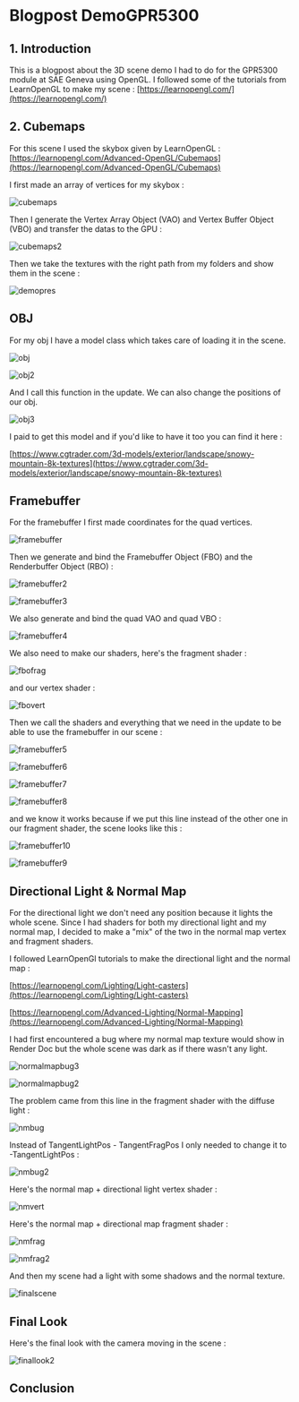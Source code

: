# Blogpost DemoGPR5300

## 1. Introduction

This is a blogpost about the 3D scene demo I had to do for the GPR5300 module at SAE Geneva using OpenGL. I followed some of the tutorials from LearnOpenGL to make my scene :
[https://learnopengl.com/](https://learnopengl.com/)

## 2. Cubemaps

For this scene I used the skybox given by LearnOpenGL : [https://learnopengl.com/Advanced-OpenGL/Cubemaps](https://learnopengl.com/Advanced-OpenGL/Cubemaps)

I first made an array of vertices for my skybox :

![cubemaps](https://user-images.githubusercontent.com/55788730/127165665-f3672916-a048-486a-a71c-85ee933f4702.PNG)

Then I generate the Vertex Array Object (VAO) and Vertex Buffer Object (VBO) and transfer the datas to the GPU :

![cubemaps2](https://user-images.githubusercontent.com/55788730/127166041-5863f82c-e20a-4a3e-a21b-a86e9db6ee66.PNG)

Then we take the textures with the right path from my folders and show them in the scene :

![demopres](https://user-images.githubusercontent.com/55788730/127166287-f5eb115e-4598-4b8c-af98-df3f065aabba.PNG)

## OBJ

For my obj I have a model class which takes care of loading it in the scene. 

![obj](https://user-images.githubusercontent.com/55788730/127166729-5218e524-3838-4941-a140-e74213628bc9.PNG)

![obj2](https://user-images.githubusercontent.com/55788730/127167284-064bb5bc-3b5c-4245-ad6e-997510bb3267.PNG)

And I call this function in the update. We can also change the positions of our obj.

![obj3](https://user-images.githubusercontent.com/55788730/127167364-f6d121c2-ee21-41af-a8cd-be30d4de6a87.PNG)

I paid to get this model and if you'd like to have it too you can find it here : 

[https://www.cgtrader.com/3d-models/exterior/landscape/snowy-mountain-8k-textures](https://www.cgtrader.com/3d-models/exterior/landscape/snowy-mountain-8k-textures)

## Framebuffer

For the framebuffer I first made coordinates for the quad vertices.

![framebuffer](https://user-images.githubusercontent.com/55788730/127167669-6c90e96f-8c76-40e5-a00f-b329d2b1a3d5.PNG)

Then we generate and bind the Framebuffer Object (FBO) and the Renderbuffer Object (RBO) : 

![framebuffer2](https://user-images.githubusercontent.com/55788730/127168038-ebc95068-072b-4fb7-bac3-d16a2390d807.PNG)

![framebuffer3](https://user-images.githubusercontent.com/55788730/127168083-f69fc369-f605-42e6-8688-b42c40e7473e.PNG)

We also generate and bind the quad VAO and quad VBO :

![framebuffer4](https://user-images.githubusercontent.com/55788730/127168260-65c68695-520e-420d-85bb-31a1285f1ce1.PNG)

We also need to make our shaders, here's the fragment shader :

![fbofrag](https://user-images.githubusercontent.com/55788730/127169511-0d51021f-118c-45ad-8d6b-f23b3318f6e9.PNG)

and our vertex shader :

![fbovert](https://user-images.githubusercontent.com/55788730/127169667-c2d9a145-e239-491e-8838-f6e970f36902.PNG)

Then we call the shaders and everything that we need in the update to be able to use the framebuffer in our scene :

![framebuffer5](https://user-images.githubusercontent.com/55788730/127168979-ecf77f4c-d53b-48bd-b26a-24cac177bb3a.PNG)

![framebuffer6](https://user-images.githubusercontent.com/55788730/127169009-e32d43da-4239-49a1-aca6-212bb22bef20.PNG)

![framebuffer7](https://user-images.githubusercontent.com/55788730/127169057-6a2db74b-6a21-44b6-abc5-b74edee9adc6.PNG)

![framebuffer8](https://user-images.githubusercontent.com/55788730/127169107-ca97fc70-460b-4d5d-a779-c791fccb3182.PNG)

and we know it works because if we put this line instead of the other one in our fragment shader, the scene looks like this :

![framebuffer10](https://user-images.githubusercontent.com/55788730/127169957-5715cd0d-d982-484b-8ddd-a49dafb6f0c7.PNG)

![framebuffer9](https://user-images.githubusercontent.com/55788730/127170043-cd059b1c-b184-4161-9c0b-360cd31e8f2c.PNG)


## Directional Light & Normal Map

For the directional light we don't need any position because it lights the whole scene. Since I had shaders for both my directional light and my normal map, I decided to make a "mix" of the two in the normal map vertex and fragment shaders.

I followed LearnOpenGl tutorials to make the directional light and the normal map :

[https://learnopengl.com/Lighting/Light-casters](https://learnopengl.com/Lighting/Light-casters)

[https://learnopengl.com/Advanced-Lighting/Normal-Mapping](https://learnopengl.com/Advanced-Lighting/Normal-Mapping)

I had first encountered a bug where my normal map texture would show in Render Doc but the whole scene was dark as if there wasn't any light.

![normalmapbug3](https://user-images.githubusercontent.com/55788730/127172126-7524817f-8df8-46b6-b637-12f8f3cbff38.PNG)

![normalmapbug2](https://user-images.githubusercontent.com/55788730/127171176-2f9cf409-9e89-4ead-929b-34ac3dee6df0.PNG)

The problem came from this line in the fragment shader with the diffuse light : 

![nmbug](https://user-images.githubusercontent.com/55788730/127171763-6a881cd5-d717-4a35-bbde-179147c37a8a.PNG)

Instead of TangentLightPos - TangentFragPos I only needed to change it to -TangentLightPos :

![nmbug2](https://user-images.githubusercontent.com/55788730/127172036-f75d923e-124e-4dc9-b038-ea7d3bb53830.PNG)

Here's the normal map + directional light vertex shader : 

![nmvert](https://user-images.githubusercontent.com/55788730/127173079-46d547b1-a699-4a2a-ac7f-99372130b40b.PNG)

Here's the normal map + directional map fragment shader :

![nmfrag](https://user-images.githubusercontent.com/55788730/127173221-f12cf465-52cc-4a82-befb-dfe2d87e512b.PNG)

![nmfrag2](https://user-images.githubusercontent.com/55788730/127173258-89177f25-08f4-41d9-ace9-2e1d4fe72d33.PNG)

And then my scene had a light with some shadows and the normal texture.

![finalscene](https://user-images.githubusercontent.com/55788730/127172668-dd96b5cb-3110-468e-a279-0f2da8bb3e84.PNG)

## Final Look

Here's the final look with the camera moving in the scene :

![finallook2](https://user-images.githubusercontent.com/55788730/127174587-48776ea1-bac3-44ae-ba6b-c96a06c7dd79.gif)

## Conclusion













